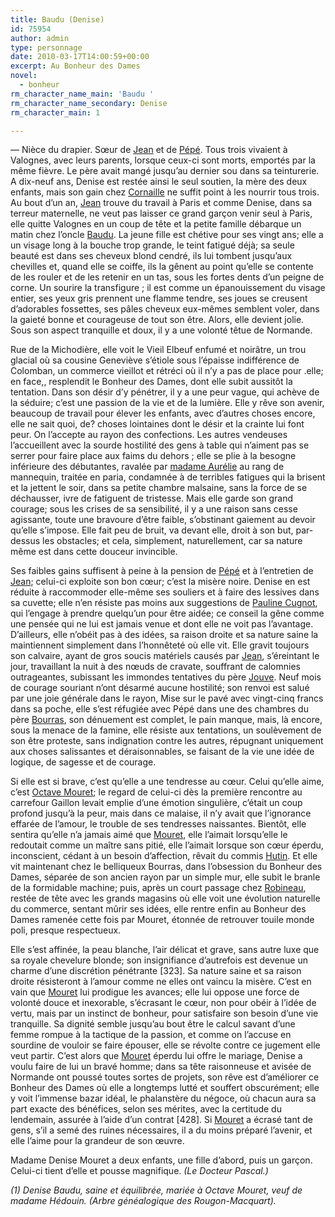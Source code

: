 ```yaml
---
title: Baudu (Denise)
id: 75954
author: admin
type: personnage
date: 2010-03-17T14:00:59+00:00
excerpt: Au Bonheur des Dames
novel:
  - bonheur
rm_character_name_main: 'Baudu '
rm_character_name_secondary: Denise
rm_character_main: 1

---
```

— Nièce du drapier. Sœur de [Jean][1] et de [Pépé][2]. Tous trois vivaient à Valognes, avec leurs parents, lorsque ceux-ci sont morts, emportés par la même fièvre. Le père avait mangé jusqu&rsquo;au dernier sou dans sa teinturerie. A dix-neuf ans, Denise est restée ainsi le seul soutien, la mère des deux enfants, mais son gain chez [Cornaille][3] ne suffit point à les nourrir tous trois. Au bout d&rsquo;un an, [Jean][1] trouve du travail à Paris et comme Denise, dans sa terreur maternelle, ne veut pas laisser ce grand garçon venir seul à Paris, elle quitte Valognes en un coup de tête et la petite famille débarque un matin chez l&rsquo;oncle [Baudu][4]. La jeune fille est chétive pour ses vingt ans; elle a un visage long à la bouche trop grande, le teint fatigué déjà; sa seule beauté est dans ses cheveux blond cendré, ils lui tombent jusqu&rsquo;aux chevilles et, quand elle se coiffe, ils la gênent au point qu&rsquo;elle se contente de les rouler et de les retenir en un tas, sous les fortes dents d&rsquo;un peigne de corne. Un sourire la transfigure ; il est comme un épanouissement du visage entier, ses yeux gris prennent une flamme tendre, ses joues se creusent d&rsquo;adorables fossettes, ses pâles cheveux eux-mêmes semblent voler, dans la gaieté bonne et courageuse de tout son être. Alors, elle devient jolie. Sous son aspect tranquille et doux, il y a une volonté têtue de Normande.

Rue de la Michodière, elle voit le Vieil Elbeuf enfumé et noirâtre, un trou glacial où sa cousine Geneviève s&rsquo;étiole sous l&rsquo;épaisse indifférence de Colomban, un commerce vieillot et rétréci où il n&rsquo;y a pas de place pour .elle; en face,, resplendit le Bonheur des Dames, dont elle subit aussitôt la tentation. Dans son désir d&rsquo;y pénétrer, il y a une peur vague, qui achève de la séduire; c&rsquo;est une passion de la vie et de la lumière. Elle y rêve son avenir, beaucoup de travail pour élever les enfants, avec d&rsquo;autres choses encore, elle ne sait quoi, de? choses lointaines dont le désir et la crainte lui font peur. On l&rsquo;accepte au rayon des confections. Les autres vendeuses l&rsquo;accueillent avec la sourde hostilité des gens à table qui n&rsquo;aiment pas se serrer pour faire place aux faims du dehors ; elle se plie à la besogne inférieure des débutantes, ravalée par [madame Aurélie][5] au rang de mannequin, traitée en paria, condamnée à de terribles fatigues qui la brisent et la jettent le soir, dans sa petite chambre malsaine, sans la force de se déchausser, ivre de fatiguent de tristesse. Mais elle garde son grand courage; sous les crises de sa sensibilité, il y a une raison sans cesse agissante, toute une bravoure d&rsquo;être faible, s&rsquo;obstinant gaiement au devoir qu&rsquo;elle s&rsquo;impose. Elle fait peu de bruit, va devant elle, droit à son but, par-dessus les obstacles; et cela, simplement, naturellement, car sa nature même est dans cette douceur invincible.

Ses faibles gains suffisent à peine à la pension de [Pépé][2] et à l&rsquo;entretien de [Jean][1]; celui-ci exploite son bon cœur; c&rsquo;est la misère noire. Denise en est réduite à raccommoder elle-même ses souliers et à faire des lessives dans sa cuvette; elle n&rsquo;en résiste pas moins aux suggestions de [Pauline Cugnot][6], qui l&rsquo;engage à prendre quelqu&rsquo;un pour être aidée; ce conseil la gêne comme une pensée qui ne lui est jamais venue et dont elle ne voit pas l&rsquo;avantage. D&rsquo;ailleurs, elle n&rsquo;obéit pas à des idées, sa raison droite et sa nature saine la maintiennent simplement dans l&rsquo;honnêteté où elle vit. Elle gravit toujours son calvaire, ayant de gros soucis matériels causés par [Jean][1], s&rsquo;éreintant le jour, travaillant la nuit à des nœuds de cravate, souffrant de calomnies outrageantes, subissant les immondes tentatives du père [Jouve][7]. Neuf mois de courage souriant n&rsquo;ont désarmé aucune hostilité; son renvoi est salué par une joie générale dans le rayon, Mise sur le pavé avec vingt-cinq francs dans sa poche, elle s&rsquo;est réfugiée avec Pépé dans une des chambres du père [Bourras][8], son dénuement est complet, le pain manque, mais, là encore, sous la menace de la famine, elle résiste aux tentations, un soulèvement de son être proteste, sans indignation contre les autres, répugnant uniquement aux choses salissantes et déraisonnables, se faisant de la vie une idée de logique, de sagesse et de courage.

Si elle est si brave, c&rsquo;est qu&rsquo;elle a une tendresse au cœur. Celui qu&rsquo;elle aime, c&rsquo;est [Octave Mouret][9]; le regard de celui-ci dès la première rencontre au carrefour Gaillon levait emplie d&rsquo;une émotion singulière, c&rsquo;était un coup profond jusqu&rsquo;à la peur, mais dans ce malaise, il n&rsquo;y avait que l&rsquo;ignorance effarée de l&rsquo;amour, le trouble de ses tendresses naissantes. Bientôt, elle sentira qu&rsquo;elle n&rsquo;a jamais aimé que [Mouret][10], elle l&rsquo;aimait lorsqu&rsquo;elle le redoutait comme un maître sans pitié, elle l&rsquo;aimait lorsque son cœur éperdu, inconscient, cédant à un besoin d&rsquo;affection, rêvait du commis [Hutin][11]. Et elle vit maintenant chez le belliqueux Bourras, dans l&rsquo;obsession du Bonheur des Dames, séparée de son ancien rayon par un simple mur, elle subit le branle de la formidable machine; puis, après un court passage chez [Robineau][12], restée de tête avec les grands magasins où elle voit une évolution naturelle du commerce, sentant mûrir ses idées, elle rentre enfin au Bonheur des Dames ramenée cette fois par Mouret, étonnée de retrouver touile monde poli, presque respectueux.

Elle s&rsquo;est affinée, la peau blanche, l&rsquo;air délicat et grave, sans autre luxe que sa royale chevelure blonde; son insignifiance d&rsquo;autrefois est devenue un charme d&rsquo;une discrétion pénétrante [323]. Sa nature saine et sa raison droite résisteront à l&rsquo;amour comme ne elles ont vaincu la misère. C&rsquo;est en vain que [Mouret][9] lui prodigue les avances; elle lui oppose une force de volonté douce et inexorable, s&rsquo;écrasant le cœur, non pour obéir à l&rsquo;idée de vertu, mais par un instinct de bonheur, pour satisfaire son besoin d&rsquo;une vie tranquille. Sa dignité semble jusqu&rsquo;au bout être le calcul savant d&rsquo;une femme rompue à la tactique de la passion, et comme on l&rsquo;accuse en sourdine de vouloir se faire épouser, elle se révolte contre ce jugement elle veut partir. C&rsquo;est alors que [Mouret][9] éperdu lui offre le mariage, Denise a voulu faire de lui un bravé homme; dans sa tête raisonneuse et avisée de Normande ont poussé toutes sortes de projets, son rêve est d&rsquo;améliorer ce Bonheur des Dames où elle a longtemps lutté et souffert obscurément; elle y voit l&rsquo;immense bazar idéal, le phalanstère du négoce, où chacun aura sa part exacte des bénéfices, selon ses mérites, avec la certitude du lendemain, assurée à l&rsquo;aide d&rsquo;un contrat [428]. Si [Mouret][9] a écrasé tant de gens, s&rsquo;il a semé des ruines nécessaires, il a du moins préparé l&rsquo;avenir, et elle l&rsquo;aime pour la grandeur de son œuvre. 

Madame Denise Mouret a deux enfants, une fille d&rsquo;abord, puis un garçon. Celui-ci tient d&rsquo;elle et pousse magnifique. _(Le Docteur Pascal.)_

_(1) Denise Baudu, saine et équilibrée, mariée à Octave Mouret, veuf de madame Hédouin. (Arbre généalogique des Rougon-Macquart)._

 [1]: /personnage/baudu-jean/
 [2]: /personnage/baudu-pepe/
 [3]: /personnage/cornaille/
 [4]: /personnage/baudu/
 [5]: /personnage/aurelie-madame/
 [6]: /personnage/cugnot-pauline/
 [7]: /personnage/jouve/
 [8]: /personnage/bourras/
 [9]: /personnage/mouret-octave/
 [10]: personnages/mouret-octave/
 [11]: /personnage/hutin/
 [12]: /personnage/robineau/